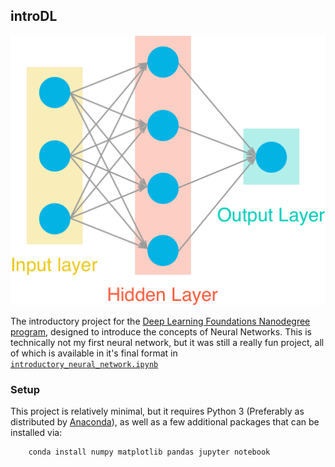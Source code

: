 ## introDL

![](assets/neural_network.png)

The introductory project for the [Deep Learning Foundations Nanodegree program](https://www.udacity.com/course/deep-learning-nanodegree-foundation--nd101), designed to introduce the concepts of Neural Networks. This is technically not my first neural network, but it was still a really fun project, all of which is available in it's final format in [`introductory_neural_network.ipynb`](https://github.com/Vvkmnn/introDL/blob/master/introductory_neural_network.ipynb)

### Setup

This project is relatively minimal, but it requires Python 3 (Preferably as distributed by [Anaconda](https://www.continuum.io/downloads)), as well as a few additional packages that can be installed via:

        conda install numpy matplotlib pandas jupyter notebook